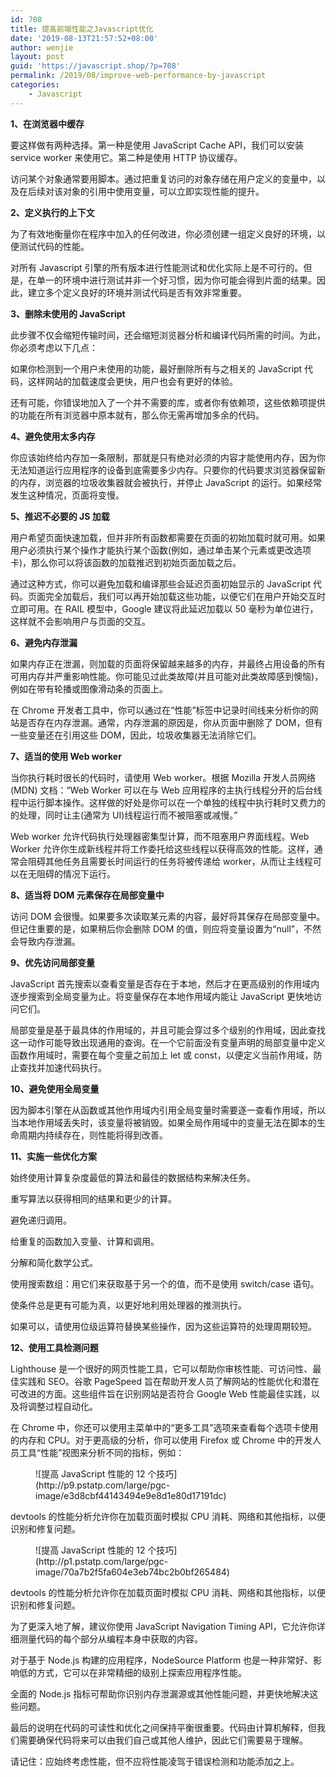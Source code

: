 ```yaml
---
id: 708
title: 提高前端性能之Javascript优化
date: '2019-08-13T21:57:52+08:00'
author: wenjie
layout: post
guid: 'https://javascript.shop/?p=708'
permalink: /2019/08/improve-web-performance-by-javascript
categories:
    - Javascript
---
```


 **1、在浏览器中缓存**

 要这样做有两种选择。第一种是使用 JavaScript Cache API，我们可以安装 service worker 来使用它。第二种是使用 HTTP 协议缓存。

 访问某个对象通常要用脚本。通过把重复访问的对象存储在用户定义的变量中，以及在后续对该对象的引用中使用变量，可以立即实现性能的提升。

 **2、定义执行的上下文**

 为了有效地衡量你在程序中加入的任何改进，你必须创建一组定义良好的环境，以便测试代码的性能。

 对所有 Javascript 引擎的所有版本进行性能测试和优化实际上是不可行的。但是，在单一的环境中进行测试并非一个好习惯，因为你可能会得到片面的结果。因此，建立多个定义良好的环境并测试代码是否有效非常重要。

  **3、删除未使用的 JavaScript**

 此步骤不仅会缩短传输时间，还会缩短浏览器分析和编译代码所需的时间。为此，你必须考虑以下几点：

 如果你检测到一个用户未使用的功能，最好删除所有与之相关的 JavaScript 代码，这样网站的加载速度会更快，用户也会有更好的体验。

 还有可能，你错误地加入了一个并不需要的库，或者你有依赖项，这些依赖项提供的功能在所有浏览器中原本就有，那么你无需再增加多余的代码。

  **4、避免使用太多内存**

 你应该始终给内存加一条限制，那就是只有绝对必须的内容才能使用内存，因为你无法知道运行应用程序的设备到底需要多少内存。只要你的代码要求浏览器保留新的内存，浏览器的垃圾收集器就会被执行，并停止 JavaScript 的运行。如果经常发生这种情况，页面将变慢。

 **5、推迟不必要的 JS 加载**

 用户希望页面快速加载，但并非所有函数都需要在页面的初始加载时就可用。如果用户必须执行某个操作才能执行某个函数(例如，通过单击某个元素或更改选项卡)，那么你可以将该函数的加载推迟到初始页面加载之后。

 通过这种方式，你可以避免加载和编译那些会延迟页面初始显示的 JavaScript 代码。页面完全加载后，我们可以再开始加载这些功能，以便它们在用户开始交互时立即可用。在 RAIL 模型中，Google 建议将此延迟加载以 50 毫秒为单位进行，这样就不会影响用户与页面的交互。

 **6、避免内存泄漏**

 如果内存正在泄漏，则加载的页面将保留越来越多的内存，并最终占用设备的所有可用内存并严重影响性能。你可能见过此类故障(并且可能对此类故障感到懊恼)，例如在带有轮播或图像滑动条的页面上。

 在 Chrome 开发者工具中，你可以通过在“性能”标签中记录时间线来分析你的网站是否存在内存泄漏。通常，内存泄漏的原因是，你从页面中删除了 DOM，但有一些变量还在引用这些 DOM，因此，垃圾收集器无法消除它们。

 **7、适当的使用 Web worker**

 当你执行耗时很长的代码时，请使用 Web worker。根据 Mozilla 开发人员网络 (MDN) 文档：“Web Worker 可以在与 Web 应用程序的主执行线程分开的后台线程中运行脚本操作。这样做的好处是你可以在一个单独的线程中执行耗时又费力的的处理，同时让主(通常为 UI)线程运行而不被阻塞或减慢。”

 Web worker 允许代码执行处理器密集型计算，而不阻塞用户界面线程。Web Worker 允许你生成新线程并将工作委托给这些线程以获得高效的性能。这样，通常会阻碍其他任务且需要长时间运行的任务将被传递给 worker，从而让主线程可以在无阻碍的情况下运行。

 **8、适当将 DOM 元素保存在局部变量中**

 访问 DOM 会很慢。如果要多次读取某元素的内容，最好将其保存在局部变量中。但记住重要的是，如果稍后你会删除 DOM 的值，则应将变量设置为“null”，不然会导致内存泄漏。

 **9、优先访问局部变量**

 JavaScript 首先搜索以查看变量是否存在于本地，然后才在更高级别的作用域内逐步搜索到全局变量为止。将变量保存在本地作用域内能让 JavaScript 更快地访问它们。

 局部变量是基于最具体的作用域的，并且可能会穿过多个级别的作用域，因此查找这一动作可能导致出现通用的查询。在一个它前面没有变量声明的局部变量中定义函数作用域时，需要在每个变量之前加上 let 或 const，以便定义当前作用域，防止查找并加速代码执行。

 **10、避免使用全局变量**

 因为脚本引擎在从函数或其他作用域内引用全局变量时需要逐一查看作用域，所以当本地作用域丢失时，该变量将被销毁。如果全局作用域中的变量无法在脚本的生命周期内持续存在，则性能将得到改善。

 **11、实施一些优化方案**

 始终使用计算复杂度最低的算法和最佳的数据结构来解决任务。

 重写算法以获得相同的结果和更少的计算。

 避免递归调用。

 给重复的函数加入变量、计算和调用。

 分解和简化数学公式。

 使用搜索数组：用它们来获取基于另一个的值，而不是使用 switch/case 语句。

 使条件总是更有可能为真，以更好地利用处理器的推测执行。

 如果可以，请使用位级运算符替换某些操作，因为这些运算符的处理周期较短。

 **12、使用工具检测问题**

 Lighthouse 是一个很好的网页性能工具，它可以帮助你审核性能、可访问性、最佳实践和 SEO。谷歌 PageSpeed 旨在帮助开发人员了解网站的性能优化和潜在可改进的方面。这些组件旨在识别网站是否符合 Google Web 性能最佳实践，以及将调整过程自动化。

 在 Chrome 中，你还可以使用主菜单中的“更多工具”选项来查看每个选项卡使用的内存和 CPU。对于更高级的分析，你可以使用 Firefox 或 Chrome 中的开发人员工具“性能”视图来分析不同的指标，例如：

<figure class="wp-block-image">![提高 JavaScript 性能的 12 个技巧](http://p9.pstatp.com/large/pgc-image/e3d8cbf44143494e9e8d1e80d17191dc)</figure>devtools 的性能分析允许你在加载页面时模拟 CPU 消耗、网络和其他指标，以便识别和修复问题。

<figure class="wp-block-image">![提高 JavaScript 性能的 12 个技巧](http://p1.pstatp.com/large/pgc-image/70a7b2f5fa604e3eb74bc2b0bf265484)</figure> devtools 的性能分析允许你在加载页面时模拟 CPU 消耗、网络和其他指标，以便识别和修复问题。

 为了更深入地了解，建议你使用 JavaScript Navigation Timing API，它允许你详细测量代码的每个部分从编程本身中获取的内容。

 对于基于 Node.js 构建的应用程序，NodeSource Platform 也是一种非常好、影响低的方式，它可以在非常精细的级别上探索应用程序性能。

 全面的 Node.js 指标可帮助你识别内存泄漏源或其他性能问题，并更快地解决这些问题。

 最后的说明在代码的可读性和优化之间保持平衡很重要。代码由计算机解释，但我们需要确保代码将来可以由我们自己或其他人维护，因此它们需要易于理解。

 请记住：应始终考虑性能，但不应将性能凌驾于错误检测和功能添加之上。